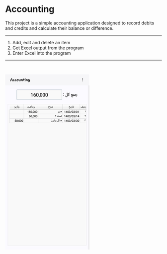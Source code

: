 # Accounting

This project is a simple accounting application designed to record debits and credits and calculate their balance or difference.

---

1. Add, edit and delete an item
2. Get Excel output from the program
3. Enter Excel into the program

---
<br>

![App Photo](App-Photo.png)
